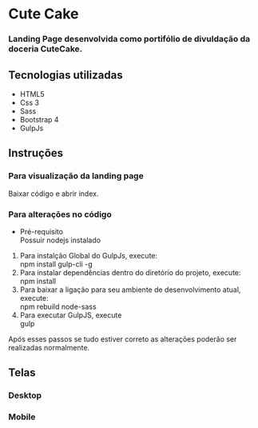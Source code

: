 <h1> Cute Cake</h1>
<h3> Landing Page desenvolvida como portifólio de divuldação da doceria CuteCake.</h3>

<h2> Tecnologias utilizadas </h2>
<ul>
  <li>HTML5</li>
  <li>Css 3</li> 
  <li>Sass</li> 
  <li>Bootstrap 4</li> 
  <li>GulpJs</li>
  
</ul>

<h2> Instruções </h2>
<h3> Para visualização da landing page </h3>
Baixar código e abrir index.

<h3> Para alterações no código</h3>
<ul>
  <li>Pré-requisito</li>
  <a>Possuir nodejs instalado</>
</ul>
  
<ol>
  <li>Para instalção Global do GulpJs, execute:</li>
  <a>npm install gulp-cli -g</a>
  
  <li>Para instalar dependências dentro do diretório do projeto, execute:</li>
  <a>npm install</a>
  
  <li>Para baixar a ligação para seu ambiente de desenvolvimento atual, execute:</li>
  <a>npm rebuild node-sass</a>
  
  <li>Para executar GulpJS, execute</li>
  <a>gulp</a>
 </ol>
 
 <p>Após esses passos se tudo estiver correto as alterações poderão ser realizadas normalmente.</p>

<h2> Telas </h2>
<h3>Desktop</h3>


<h3>Mobile</h3>
